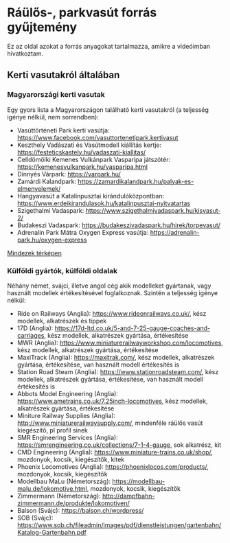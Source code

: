 # Ráülős-, parkvasút forrás gyűjtemény

Ez az oldal azokat a forrás anyagokat tartalmazza, amikre a videóimban hivatkoztam.

## Kerti vasutakról általában

### Magyarországi kerti vasutak

Egy gyors lista a Magyarországon található kerti vasutakról (a teljesség igénye nélkül, nem sorrendben):
- Vasúttörténeti Park kerti vasútja: https://www.facebook.com/vasuttortenetipark.kertivasut
- Keszthely Vadászati és Vasútmodell kiállítás kertje: https://festeticskastely.hu/vadaszati-kiallitas/
- Celldömölki Kemenes Vulkánpark Vasparipa játszótér: https://kemenesvulkanpark.hu/vasparipa.html
- Dinnyés Várpark: https://varpark.hu/
- Zamárdi Kalandpark: https://zamardikalandpark.hu/palyak-es-elmenyelemek/
- Hangyavasút a Katalinpusztai kirándulóközpontban: https://www.erdeikirandulasok.hu/katalinpusztai-nyitvatartas
- Szigethalmi Vadaspark: https://www.szigethalmivadaspark.hu/kisvasut-2/
- Budakeszi Vadaspark: https://budakeszivadaspark.hu/hirek/torpevasut/
- Adrenalin Park Mátra Oxygen Express vasútja: https://adrenalin-park.hu/oxygen-express

[Mindezek térképen](https://www.google.com/maps/d/u/0/viewer?ll=47.49401459483881%2C18.954403184961926&z=9&fbclid=IwY2xjawNaREdleHRuA2FlbQIxMAABHh9Nl1Ffq9GzEWuAfTu0b0-pm7hMtxPLOSVnVprOTLK88lYHTKU1AyOZUImR_aem_8S8KFmVTjTXX_5aIrOb-iQ&mid=1lvuhsw8Lmxj4YbBGlwmtAOfw2DeAuT8)

### Külföldi gyártók, külföldi oldalak

Néhány német, svájci, illetve angol cég akik modelleket gyártanak, vagy használt modellek értékesítésével foglalkoznak. Szintén a teljesség igénye nélkül:
- Ride on Railways (Anglia): https://www.rideonrailways.co.uk/, kész modellek, alkatrészek és tippek
- 17D (Anglia): https://17d-ltd.co.uk/5-and-7-25-gauge-coaches-and-carriages, kész modellek, alkatrészek gyártása, értékesítése
- MWR (Anglia): https://www.miniaturerailwayworkshop.com/locomotives, kész modellek, alkatrészek gyártása, értékesítése
- MaxiTrack (Anglia): https://maxitrak.com/, kész modellek, alkatrészek gyártása, értékesítése, van használt modell értékesítés is
- Station Road Steam (Anglia): https://www.stationroadsteam.com/, kész modellek, alkatrészek gyártása, értékesítése, van használt modell értékesítés is
- Abbots Model Engineering (Anglia): https://www.ametrains.co.uk/7.25inch-locomotives, kész modellek, alkatrészek gyártása, értékesítése
- Miniture Railway Supplies (Anglia): http://www.miniaturerailwaysupply.com/, mindenféle ráülős vasút kiegészítő, pl profil sinek
- SMR Engineering Services (Anglia): https://smrengineering.co.uk/collections/7-1-4-gauge, sok alkatrész, kit
- CMD Engineering (Anglia): https://www.miniature-trains.co.uk/shop/, mozdonyok, kocsik, kiegészítők, kitek
- Phoenix Locomotives (Anglia): https://phoenixlocos.com/products/, mozdonyok, kocsik, kiegészítők
- Modellbau MaLu (Németország): https://modellbau-malu.de/lokomotive.html, mozdonyok, kocsik, kiegészítők
- Zimmermann (Németország): http://dampfbahn-zimmermann.de/produkte/lokomotiven/
- Balson (Svájc): https://balson.ch/wordpress/
- SOB (Svájc): https://www.sob.ch/fileadmin/images/pdf/dienstleistungen/gartenbahn/Katalog-Gartenbahn.pdf
